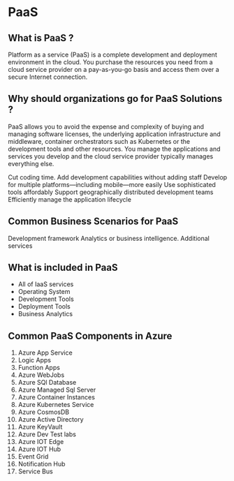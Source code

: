 # PaaS

## What is PaaS ?
Platform as a service (PaaS) is a complete development and deployment environment in the cloud.
You purchase the resources you need from a cloud service provider on a pay-as-you-go basis and access them over a secure Internet connection.

## Why should organizations go for PaaS Solutions ?
PaaS allows you to avoid the expense and complexity of buying and managing software licenses, the underlying application infrastructure and middleware, container orchestrators such as Kubernetes or the development tools and other resources. You manage the applications and services you develop and the cloud service provider typically manages everything else.

Cut coding time.
Add development capabilities without adding staff
Develop for multiple platforms—including mobile—more easily
Use sophisticated tools affordably
Support geographically distributed development teams
Efficiently manage the application lifecycle

## Common Business Scenarios for PaaS
Development framework
Analytics or business intelligence.
Additional services

## What is included in PaaS
- All of IaaS services
- Operating System
- Development Tools
- Deployment Tools
- Business Analytics

## Common PaaS Components in Azure

1.  Azure App Service
2.  Logic Apps
3.  Function Apps
4.  Azure WebJobs
5.  Azure SQl Database
6.  Azure Managed Sql Server
7.  Azure Container Instances
8.  Azure Kubernetes Service
9.  Azure CosmosDB
10. Azure Active Directory
11. Azure KeyVault
12. Azure Dev Test labs
13. Azure IOT Edge
14. Azure IOT Hub
15. Event Grid
16. Notification Hub
17. Service Bus

